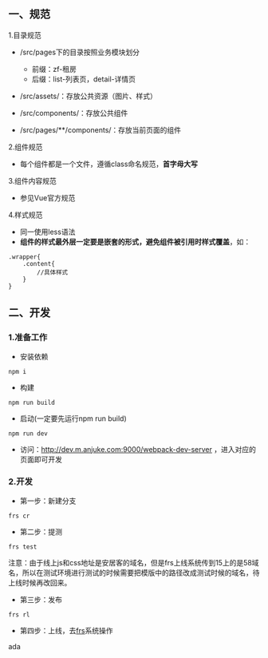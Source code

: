 
## 一、规范

1.目录规范
* /src/pages下的目录按照业务模块划分

    * 前缀：zf-租房
    * 后缀：list-列表页，detail-详情页

* /src/assets/：存放公共资源（图片、样式）
* /src/components/：存放公共组件
* /src/pages/**/components/：存放当前页面的组件

2.组件规范
* 每个组件都是一个文件，遵循class命名规范，**首字母大写**

3.组件内容规范
* 参见Vue官方规范

4.样式规范
* 同一使用less语法
* **组件的样式最外层一定要是嵌套的形式，避免组件被引用时样式覆盖**，如：
```
.wrapper{
    .content{
        //具体样式
    }
}
```





## 二、开发

### 1.准备工作
* 安装依赖
```
npm i
```


* 构建

```
npm run build
```

* 启动(一定要先运行npm run build)

```
npm run dev
```

* 访问：http://dev.m.anjuke.com:9000/webpack-dev-server ，进入对应的页面即可开发


### 2.开发

* 第一步：新建分支

```
frs cr
```


* 第二步：提测

 ```
 frs test
 ```

 注意：由于线上js和css地址是安居客的域名，但是frs上线系统传到15上的是58域名，所以在测试环境进行测试的时候需要把模版中的路径改成测试时候的域名，待上线时候再改回来。

* 第三步：发布

```
frs rl
```

* 第四步：上线，去[frs](http://frs.58corp.com/record)系统操作


ada
